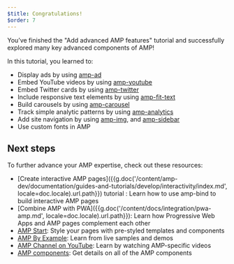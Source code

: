```yaml
---
$title: Congratulations!
$order: 7
---
```


You’ve finished the "Add advanced AMP features" tutorial and successfully explored many key advanced components of AMP!

In this tutorial, you learned to:

- Display ads by using [amp-ad](/docs/reference/components/amp-ad.html)
- Embed YouTube videos by using [amp-youtube](/docs/reference/components/amp-youtube.html)
- Embed Twitter cards by using [amp-twitter](/docs/reference/components/amp-twitter.html)
- Include responsive text elements by using [amp-fit-text](/docs/reference/components/amp-fit-text.html)
- Build carousels by using [amp-carousel](/docs/reference/components/amp-carousel.html)
- Track simple analytic patterns by using [amp-analytics](/docs/reference/components/amp-analytics.html)
- Add site navigation by using [amp-img](/docs/reference/components/amp-img.html), and [amp-sidebar](/docs/reference/components/amp-sidebar.html)
- Use custom fonts in AMP



## Next steps

To further advance your AMP expertise, check out these resources:

- [Create interactive AMP pages]({{g.doc('/content/amp-dev/documentation/guides-and-tutorials/develop/interactivity/index.md', locale=doc.locale).url.path}}) tutorial : Learn how to use amp-bind to build interactive AMP pages
- [Combine AMP with PWA]({{g.doc('/content/docs/integration/pwa-amp.md', locale=doc.locale).url.path}}): Learn how Progressive Web Apps and AMP pages complement each other
- [AMP Start](https://www.ampstart.com/): Style your pages with pre-styled templates and components
- [AMP By Example](https://ampbyexample.com/): Learn from live samples and demos
- [AMP Channel on YouTube](https://www.youtube.com/channel/UCXPBsjgKKG2HqsKBhWA4uQw): Learn by watching AMP-specific videos
- [AMP components](/docs/reference/components.html): Get details on all of the AMP components
